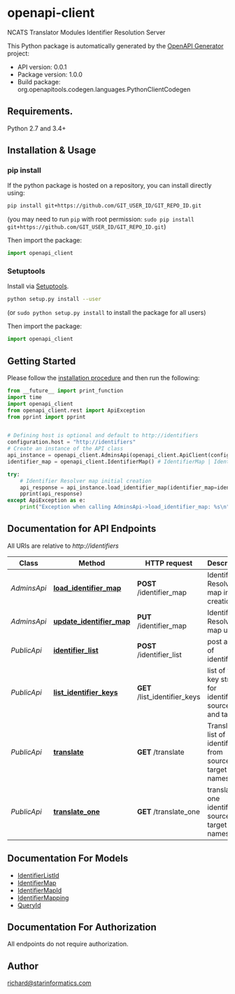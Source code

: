# openapi-client
NCATS Translator Modules Identifier Resolution Server

This Python package is automatically generated by the [OpenAPI Generator](https://openapi-generator.tech) project:

- API version: 0.0.1
- Package version: 1.0.0
- Build package: org.openapitools.codegen.languages.PythonClientCodegen

## Requirements.

Python 2.7 and 3.4+

## Installation & Usage
### pip install

If the python package is hosted on a repository, you can install directly using:

```sh
pip install git+https://github.com/GIT_USER_ID/GIT_REPO_ID.git
```
(you may need to run `pip` with root permission: `sudo pip install git+https://github.com/GIT_USER_ID/GIT_REPO_ID.git`)

Then import the package:
```python
import openapi_client 
```

### Setuptools

Install via [Setuptools](http://pypi.python.org/pypi/setuptools).

```sh
python setup.py install --user
```
(or `sudo python setup.py install` to install the package for all users)

Then import the package:
```python
import openapi_client
```

## Getting Started

Please follow the [installation procedure](#installation--usage) and then run the following:

```python
from __future__ import print_function
import time
import openapi_client
from openapi_client.rest import ApiException
from pprint import pprint


# Defining host is optional and default to http://identifiers
configuration.host = "http://identifiers"
# Create an instance of the API class
api_instance = openapi_client.AdminsApi(openapi_client.ApiClient(configuration))
identifier_map = openapi_client.IdentifierMap() # IdentifierMap | Identifier map to be uploaded (optional)

try:
    # Identifier Resolver map initial creation
    api_response = api_instance.load_identifier_map(identifier_map=identifier_map)
    pprint(api_response)
except ApiException as e:
    print("Exception when calling AdminsApi->load_identifier_map: %s\n" % e)

```

## Documentation for API Endpoints

All URIs are relative to *http://identifiers*

Class | Method | HTTP request | Description
------------ | ------------- | ------------- | -------------
*AdminsApi* | [**load_identifier_map**](docs/AdminsApi.md#load_identifier_map) | **POST** /identifier_map | Identifier Resolver map initial creation
*AdminsApi* | [**update_identifier_map**](docs/AdminsApi.md#update_identifier_map) | **PUT** /identifier_map | Identifier Resolver map update
*PublicApi* | [**identifier_list**](docs/PublicApi.md#identifier_list) | **POST** /identifier_list | post a list of identifiers
*PublicApi* | [**list_identifier_keys**](docs/PublicApi.md#list_identifier_keys) | **GET** /list_identifier_keys | list of valid key strings for identifier sources and targets
*PublicApi* | [**translate**](docs/PublicApi.md#translate) | **GET** /translate | Translates list of identifiers from source to target namespace 
*PublicApi* | [**translate_one**](docs/PublicApi.md#translate_one) | **GET** /translate_one | translates one identifier source to target namespace


## Documentation For Models

 - [IdentifierListId](docs/IdentifierListId.md)
 - [IdentifierMap](docs/IdentifierMap.md)
 - [IdentifierMapId](docs/IdentifierMapId.md)
 - [IdentifierMapping](docs/IdentifierMapping.md)
 - [QueryId](docs/QueryId.md)


## Documentation For Authorization

 All endpoints do not require authorization.

## Author

richard@starinformatics.com


